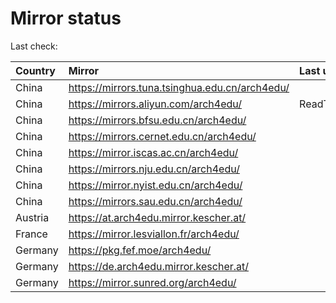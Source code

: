 <script src="./time.js"></script>
# Mirror status
Last check: <script type="text/javascript">localize(1742871755.2283158);</script>

|Country|Mirror|Last update|
|:------|:-----|:----------|
|China|https://mirrors.tuna.tsinghua.edu.cn/arch4edu/|<script type="text/javascript">localize(1742841830);</script>|
|China|https://mirrors.aliyun.com/arch4edu/|ReadTimeout|
|China|https://mirrors.bfsu.edu.cn/arch4edu/|<script type="text/javascript">localize(1742841830);</script>|
|China|https://mirrors.cernet.edu.cn/arch4edu/|<script type="text/javascript">localize(1742841830);</script>|
|China|https://mirror.iscas.ac.cn/arch4edu/|<script type="text/javascript">localize(1742841830);</script>|
|China|https://mirrors.nju.edu.cn/arch4edu/|<script type="text/javascript">localize(1742798617);</script>|
|China|https://mirror.nyist.edu.cn/arch4edu/|<script type="text/javascript">localize(1742798617);</script>|
|China|https://mirrors.sau.edu.cn/arch4edu/|<script type="text/javascript">localize(1731653531);</script>|
|Austria|https://at.arch4edu.mirror.kescher.at/|<script type="text/javascript">localize(1742841830);</script>|
|France|https://mirror.lesviallon.fr/arch4edu/|<script type="text/javascript">localize(1742841830);</script>|
|Germany|https://pkg.fef.moe/arch4edu/|<script type="text/javascript">localize(1742841830);</script>|
|Germany|https://de.arch4edu.mirror.kescher.at/|<script type="text/javascript">localize(1742841830);</script>|
|Germany|https://mirror.sunred.org/arch4edu/|<script type="text/javascript">localize(1742841830);</script>|

<script src="./tablefilter/tablefilter.js"></script>
<script src="./table.js"></script>